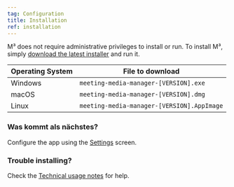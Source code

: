 ```yaml
---
tag: Configuration
title: Installation
ref: installation
---
```


M³ does not require administrative privileges to install or run. To install M³, simply [download the latest installer]({{site.github}}/releases/latest) and run it.

| Operating System | File to download                           |
| ---------------- | ------------------------------------------ |
| Windows          | `meeting-media-manager-[VERSION].exe`      |
| macOS            | `meeting-media-manager-[VERSION].dmg`      |
| Linux            | `meeting-media-manager-[VERSION].AppImage` |

### Was kommt als nächstes?

Configure the app using the [Settings]({{page.lang}}/#configuration) screen.

### Trouble installing?

Check the [Technical usage notes]({{page.lang}}/#usage-notes) for help.
